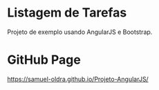 # Listagem de Tarefas

Projeto de exemplo usando AngularJS e Bootstrap.

# GitHub Page

https://samuel-oldra.github.io/Projeto-AngularJS/